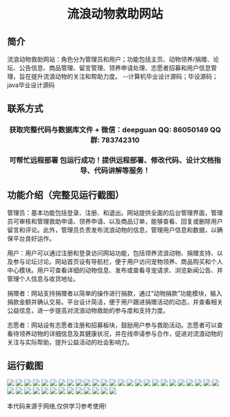 <p><h1 align="center">流浪动物救助网站</h1></p>

## 简介
流浪动物救助网站：角色分为管理员和用户；功能包括主页、动物领养/捐赠、论坛、公告信息、商品管理、留言管理、领养申请处理、志愿者招募和用户信息管理，旨在提升流浪动物的关注和帮助力度。    --计算机毕业设计源码；毕设源码；java毕业设计源码


## 联系方式
<p><h3 align="center">获取完整代码与数据库文件 + 微信：deepguan QQ: 86050149 QQ群: 783742310</h3></p>
<p><h3 align="center">可帮忙远程部署 包运行成功！提供远程部署、修改代码、设计文档指导、代码讲解等服务！</h3></p>

## 功能介绍（完整见运行截图）
管理员：基本功能包括登录、注册、和退出。网站提供全面的后台管理界面，管理员可审核和管理救助申请、领养申请、以及商品订单，能够查看、回复或删除用户留言和评论。此外，管理员负责发布流浪动物的信息，管理用户信息和数据，以确保平台良好运作。

用户：用户可以通过注册和登录访问网站功能，包括领养流浪动物、捐赠支持、以及参与论坛讨论。网站首页设有导航栏，便于用户访问宠物领养、商品购买和个人中心模块。用户可查看详细的动物信息、发布或查看寻宠请求、浏览新闻公告、并管理个人信息与收货地址。

捐赠者：网站支持捐赠者以简单的操作进行捐款，通过“动物捐款”功能模块，输入捐款金额并确认交易。平台设计简洁，便于用户跟进捐赠活动的动态，并查看相关公益信息，进一步提高对流浪动物救助的参与度和支持力度。

志愿者：网站设有志愿者注册和招募板块，鼓励用户参与救助活动。志愿者可以查看待领养动物的详细信息及其健康状况，并在线申请参与合作，促进对流浪动物的关注与实际帮助，提升公益活动的社会影响力。


## 运行截图
![](img/001.jpg)
![](img/002.jpg)
![](img/003.jpg)
![](img/004.jpg)
![](img/005.jpg)
![](img/006.jpg)
![](img/007.jpg)
![](img/008.jpg)
![](img/009.jpg)
![](img/010.jpg)
![](img/011.jpg)
![](img/012.jpg)
![](img/013.jpg)
![](img/014.jpg)
![](img/015.jpg)
![](img/016.jpg)
![](img/017.jpg)
![](img/018.jpg)
![](img/019.jpg)
![](img/020.jpg)
![](img/021.jpg)
![](img/022.jpg)
![](img/023.jpg)
![](img/024.jpg)
![](img/025.jpg)
![](img/026.jpg)
![](img/027.jpg)
![](img/028.jpg)
![](img/029.jpg)
![](img/030.jpg)
![](img/031.jpg)
![](img/032.jpg)
![](img/033.jpg)
![](img/034.jpg)
![](img/035.jpg)
![](img/036.jpg)
![](img/037.jpg)
![](img/038.jpg)

<p>本代码来源于网络,仅供学习参考使用!</p>
